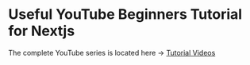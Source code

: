 # Useful YouTube Beginners Tutorial for Nextjs

The complete YouTube series is located here -> [Tutorial Videos](https://www.youtube.com/@Codevolution)

